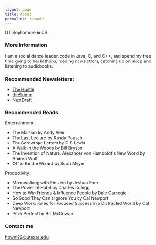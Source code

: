 ```yaml
---
layout: page
title: About
permalink: /about/
---
```


UT Sophomore in CS.

### More Information

I am a social dance leader, code in Java, C, and C++, and spend my free time going to hackathons, reading newsletters, catching up on sleep and listening to audiobooks.

### Recommended Newsletters:

- [The Hustle](http://ambassadors.thehustle.co/?ref=76af0631a4)
- [theSkimm](http://www.theskimm.com/?r=23744cc6)
- [NextDraft](http://nextdraft.com/)

### Recommended Reads:

Entertainment:

- The Martian by Andy Weir
- The Last Lecture by Randy Pausch
- The Screwtape Letters by C.S.Lewis
- A Walk in the Woods by Bill Bryson
- The Invention of Nature: Alexander von Humboldt's New World by Andrea Wulf
- Off to Be the Wizard by Scott Meyer

Productivity:

- Moonwalking with Einstein by Joshua Foer
- The Power of Habit by Charles Duhigg
- How to Win Friends & Influence People by Dale Carnegie
- So Good They Can't Ignore You by Cal Newport
- Deep Work: Rules for Focused Success in a Distracted World by Cal Newport
- Pitch Perfect by Bill McGowan


### Contact me

[hownl96@utexas.edu](mailto:hownl96@utexas.edu)
